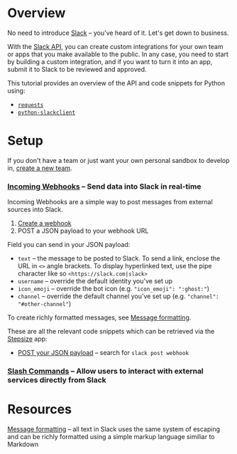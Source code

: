 # Overview

No need to introduce [Slack](https://slack.com/) – you've heard of it. Let's get down to business.

With the [Slack API](https://api.slack.com/), you can create custom integrations for your own team or apps that you make available to the public. In any case, you need to start by building a custom integration, and if you want to turn it into an app, submit it to Slack to be reviewed and approved.

This tutorial provides an overview of the API and code snippets for Python using:
- [`requests`](http://docs.python-requests.org/en/master/)
- [`python-slackclient`](https://github.com/slackhq/python-slackclient)

# Setup

If you don't have a team or just want your own personal sandbox to develop in, [create a new team](https://slack.com/create).

### [Incoming Webhooks](https://api.slack.com/incoming-webhooks) – Send data into Slack in real-time

Incoming Webhooks are a simple way to post messages from external sources into Slack.
1. [Create a webhook](https://my.slack.com/services/new/incoming-webhook/)
2. POST a JSON payload to your webhook URL

Field you can send in your JSON payload:
- `text` – the message to be posted to Slack. To send a link, enclose the URL in `<>` angle brackets. To display hyperlinked text, use the pipe character like so `<https://slack.com|slack>`
- `username` – override the default identity you've set up
- `icon_emoji` – override the bot icon (e.g. `"icon_emoji": ":ghost:"`)
- `channel` – override the default channel you've set up (e.g. `"channel": "#other-channel"`)

To create richly formatted messages, see [Message formatting](https://api.slack.com/docs/formatting).

These are all the relevant code snippets which can be retrieved via the [Stepsize](http://stepsize.com/?ref=hacksussex) app:
- [POST your JSON payload](https://gist.github.com/devStepsize/b1b795309a217d24566dcc0ad136f784) – search for `slack post webhook`

### [Slash Commands](https://api.slack.com/slash-commands) – Allow users to interact with external services directly from Slack

# Resources

[Message formatting](https://api.slack.com/docs/formatting) – all text in Slack uses the same system of escaping and can be richly formatted using a simple markup language similiar to Markdown
